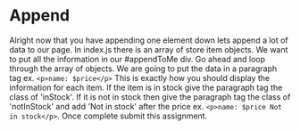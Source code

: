# Append
Alright now that you have appending one element down lets append a lot of data to our page. In index.js there is an array of store item objects. We want to put all the information in our #appendToMe div. Go ahead and loop through the array of objects. We are going to put the data in a paragraph tag ex. `<p>name: $price</p>` This is exactly how you should display the information for each item. If the item is in stock give the paragraph tag the class of 'inStock'. If it is not in stock then give the paragraph tag the class of 'notInStock' and add 'Not in stock' after the price ex. `<p>name: $price Not in stock</p>`. Once complete submit this assignment.
